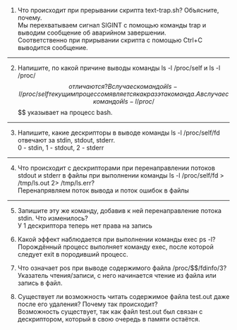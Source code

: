 1. Что происходит при прерывании скрипта text-trap.sh? Объясните, почему.  
Мы перехватываем сигнал SIGINT с помощью команды trap и выводим сообщение об аварийном завершении.  
Соответственно при прирывании скрипта с помощью Ctrl+C выводится сообщение.  
---
2. Напишите, по какой причине выводы команды ls -l /proc/self и ls -l /proc/$$ отличаются?  
В случае с командой ls -l /proc/self текущим процессом является как раз эта команда.  
А в случае с командой ls -l /proc/$$ $$ указывает на процесс bash.  
--- 
3. Напишите, какие дескрипторы в выводе команды ls -l /proc/self/fd отвечают за stdin, stdout, stderr.  
0 - stdin, 1 - stdout, 2 - stderr  
---
4. Что происходит с дескрипторами при перенаправлении потоков stdout и stderr в файлы при выполнении команды ls -l /proc/self/fd > /tmp/ls.out 2> /tmp/ls.err?  
Перенапрявляем поток вывода и поток ошибок в файлы  
---
5. Запишите эту же команду, добавив к ней перенаправление потока stdin. Что изменилось?  
У 1 дескриптора теперь нет права на запись  

6. Какой эффект наблюдается при выполнении команды exec ps -l?
Порождённый процесс выполняет команду exec, после которой следует exit в породивший процесс.  

7. Что означает pos при выводе содержимого файла /proc/$$/fdinfo/3?  
Указатель чтения/записи, с него начинается чтение из файла или запись в файл.

8. Существует ли возможность читать содержимое файла test.out даже после его удаления? Почему так происходит?  
Возможность существует, так как файл test.out был связан с дескриптором, который в свою очередь в памяти остаётся.
